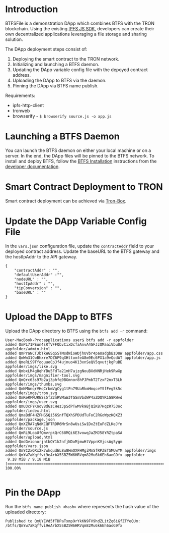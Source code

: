 # Introduction

BTFSFile is a demonstration DApp which combines BTFS with the TRON blockchain. Using the existing [IPFS JS SDK](https://github.com/ipfs/js-ipfs-http-client), developers can create their own decentralized applications leveraging a file storage and sharing solution.

The DApp deployment steps consist of:

1. Deploying the smart contract to the TRON network.
2. Initializing and launching a BTFS daemon. 
3. Updating the DApp variable config file with the depoyed contract address.
4. Uploading the DApp to BTFS via the daemon.
5. Pinning the DApp via BTFS name publish. 

Requirements:

* ipfs-http-client
* tronweb
* browserify - `$ browserify source.js -o app.js`

# Launching a BTFS Daemon

You can launch the BTFS daemon on either your local machine or on a server. In the end, the DApp files will be pinned to the BTFS network. To install and deploy BTFS, follow the [BTFS Installation](https://docs.btfs.io/docs/install-btfs) instructions from the [developer documentation](https://docs.btfs.io/). 

# Smart Contract Deployment to TRON

Smart contract deployment can be achieved via [Tron-Box](https://developers.tron.network/docs/tron-box-contract-deployment). 

# Update the DApp Variable Config File

In the `vars.json` configuration file, update the `contractAddr` field to your deployed contract address. Update the baseURL to the BTFS gateway and the hostIpAddr to the API gateway.     

```
{
	"contractAddr" : "",
	"defaultUserAddr" :"",
	"nodeURL" : "",
	"hostIpAddr" : "",
	"tipConversion" : "",
	"baseURL" : ""
}
```

# Upload the DApp to BTFS

Upload the DApp directory to BTFS using the `btfs add -r` command: 

```
User-MacBook-Pro:applications user$ btfs add -r appfolder
added QmPL71PEun4sRfVFFQbvCixDcfaAnvA4GFJzQMaaiVbuUA appfolder/admin.html
added QmPraNCTJbTkWGSqSSTMsdWioWDjhUVbr4paUadgbBzDUW appfolder/app.css
added QmWm31CwBhxre7DZ6F9qXHttomfeA8m9Ec6PX1a9vQodAT appfolder/app.js
added QmeRLS9TfoouuoCpJf4ujnuo4K13xnSeQV5qvutjkgPuBE appfolder/imgs/like.svg
added QmbxLM4g8qhYBu5FdTa21mH7ajzgNouBXdNNRjHek9RwXp appfolder/imgs/magnifier-tool.svg
added QmQrc63s97b2aj3phfq9BGmnor8hPJPmbT2TzxF2nxT3Lh appfolder/imgs/thumbs.svg
added QmNMAnqrVHqCrbmVgCyg1tPn79UaRkmHmqceYSfFeg5k5c appfolder/imgs/tron.svg
added QmReRFMURESs5fZ2mRVMaWJTGSmVbdWP4aZDQYR1G8RWvd appfolder/imgs/user.svg
added QmU3cFYKnov8dGzCHezJpSdPTwMVk9BjQiK87HqzR753oc appfolder/index.html
added QmaBdF4HZFHGSQi56SnfTQXhSPDUdTuFoC2RGoWpzKQXZ3 appfolder/package.json
added QmXZRA7qNdKCQFTRDR6MrSn8wUsiSw1DxZtEuFdZLKeJfn appfolder/source.js
added QmRL9LoaUfQmvrpkQrC68MQi6E3vowqJaZMJ58YRZtpaSA appfolder/upload.html
added QmdGvionorjntbQY1k2nfjNDoMjmwHtVppnKVjcsAgSygm appfolder/vars.json
added QmYC2xQXx2k7wkqudEL8u8HmQXFHMgiMmSfRPZETSMUwYM appfolder/imgs
added QmYw7aKqffvi9eArbX5SBZ5W6HRVqm82Mu6k6Eh6aoG9fx appfolder
 9.18 MiB / 9.18 MiB [=======================================================================] 100.00%
 
```

# Pin the DApp

Run the `btfs name publish <hash>` where <hash> represents the hash value of the uploaded directory:

```
Published to QmUYEVd5fTDPaTxmp9rYkKN9FV9hdZLitZq6iGfZTYeQUm: /btfs/QmYw7aKqffvi9eArbX5SBZ5W6HRVqm82Mu6k6Eh6aoG9fx
```

